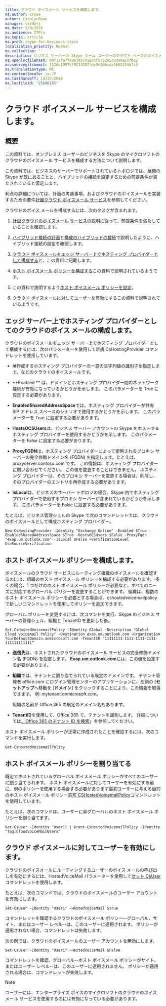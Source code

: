 ```yaml
---
title: クラウド ボイスメール サービスを構成します。
ms.author: crowe
author: CarolynRowe
manager: serdars
ms.date: 5/9/2018
ms.audience: ITPro
ms.topic: article
ms.prod: skype-for-business-itpro
localization_priority: Normal
ms.collection: ''
description: ビジネス サーバーの Skype ホーム ユーザーのクラウド ベースのボイスメールが実装する方法について。
ms.openlocfilehash: 80f154a7fa8e34b7912ebf5762e5d0390e21fd22
ms.sourcegitcommit: 112dc19075f9213207fde9e30bcde5681324b7c9
ms.translationtype: MT
ms.contentlocale: ja-JP
ms.lasthandoff: 10/22/2018
ms.locfileid: "25696185"
---
```

# <a name="configure-cloud-voicemail-service"></a>クラウド ボイスメール サービスを構成します。

## <a name="overview"></a>概要 
この資料では、オンプレミス ユーザーのビジネスを Skype のマイクロソフトのクラウドのボイスメール サービスを構成する方法について説明します。  

この資料では、ビジネスのサーバーでサポートされているトポロジでは、展開の Skype が既にあることと、ハイブリッドの接続を設定するための前提条件が満たされていると仮定します。

利点の詳細については、計画の考慮事項、およびクラウドのボイスメールを実装するための要件[計画クラウド ボイスメール サービス](plan-cloud-voicemail.md)を参照してください。




クラウドのボイス メールを構成するには、次のタスクが含まれます。

1.  [計画クラウドのボイスメール サービス](plan-cloud-voicemail.md)の説明に従って、前提条件を満たしていることを確認します。

2.  [ハイブリッド接続の計画](plan-hybrid-connectivity.md)と[構成のハイブリッドの接続](configure-hybrid-connectivity.md)で説明したように、ハイブリッド接続の設定を確認します。 

3.  [クラウド ボイスメールをエッジ サーバー上でホスティング プロバイダーとして構成する](#configure-cloud-voicemail-as-the-hosting-provider-on-the-edge-server)と、この資料に記載します。

4.  [ホスト ボイスメール ポリシーを構成する](#configure-a-hosted-voicemail-policy)この資料で説明されているようです。

5.  この資料で説明するよう[ホスト ボイスメール ポリシーを設定](#assign-a-hosted-voicemail-policy)。

6.  [クラウド ボイスメールに対してユーザーを有効にする](#enable-a-user-for-cloud-voicemail)この資料で説明されているようです。


## <a name="configure-cloud-voicemail-as-the-hosting-provider-on-the-edge-server"></a>エッジ サーバー上でホスティング プロバイダーとしてのクラウドのボイス メールの構成します。 

クラウドのボイスメールをエッジ サーバー上でホスティング プロバイダーとして構成するには、次のパラメーターを使用して新規 CsHostingProvider コマンドレットを使用しています。

- **Id**作成するホスティング プロバイダーの一意の文字列値の識別子を指定します。などのクラウドのボイスメールです。 

- **Enabled ** は、ドメインとホスティング プロバイダー間のネットワーク接続が有効になっているかどうかを示します。 このパラメーターを True に設定する必要があります。

- **EnabledSharedAddressSpace**では、ホスティング プロバイダーが共有 SIP アドレス スペースのシナリオで使用するかどうかを示します。 このパラメーターを True に設定する必要があります。

- **HostsOCSUsers**は、ビジネス サーバー アカウントの Skype をホストするホスティング プロバイダーを使用するかどうかを示します。 このパラメーターを False に設定する必要があります。

- **ProxyFQDN**は、ホスティング プロバイダーによって使用されるプロキシ サーバーの完全修飾ドメイン名 (FQDN) を指定します。たとえば、proxyserver.contoso.com です。 この情報は、ホスティング プロバイダーに問い合わせてください。 この値を変更することはできません。 ホスティング プロバイダーは、そのプロキシ サーバーを変更する場合は、削除し、そのプロバイダーのエントリを再作成する必要があります。

- **IsLocal**は、ビジネスのサーバー トポロジの場合、Skype 内でホスティング プロバイダーで使用するプロキシ サーバーが含まれているかどうかを示します。 このパラメーターを False に設定する必要があります。

たとえば、ビジネス管理シェルの Skype で次のコマンドレットでは、クラウドのボイスメールとして構成ホスティング プロバイダー。


```
New-CsHostingProvider -Identity "Exchange Online" -Enabled $True -EnabledSharedAddressSpace $True -HostsOCSUsers $False -ProxyFqdn "exap.um.outlook.com" -IsLocal $False -VerificationLevel UseSourceVerification
```

## <a name="configure-a-hosted-voicemail-policy"></a>ホスト ボイスメール ポリシーを構成します。

ボイスメールのクラウド サービスにルーティング組織のボイスメールを確認するのには、組織のホスト ボイスメール ポリシーを構成する必要があります。 多くの場合、1 つだけのホスト ボイスメール ポリシーが必要なと、すべてのニーズに対応するグローバル ポリシーを変更することができます。 組織は、複数のホスト ボイスメール ポリシーを必要とする場合は、cshostedvoicemailpolicy で新しいコマンドレットを使用してポリシーを追加できます。

グローバル ポリシーを変更するには、次コマンドを実行、Skype のビジネス サーバーの管理シェル、組織と TenantID を更新した後。

```
Set-CsHostedVoicemailPolicy -Identity Global -Description "Global Cloud Voicemail Policy" -Destination exap.um.outlook.com -Organization YourDefaultDomain.onmicrosoft.com -TenantID “11111111-1111-1111-1111-111111111111”
```

- **送信先**は、ホストされたクラウドのボイスメール サービスの完全修飾ドメイン名 (FQDN) を指定します。 **Exap.um.outlook.com**には、この値を設定する必要があります。

- **組織**では、テナントに割り当てられている既定のドメインです。 テナント管理者 office.com にログイン管理センターのアプリケーションに、左側の [**セットアップ**へ移動を [**ドメイン**] をクリックすることにより、この情報を取得できます。 例: mytenant.onmicrosoft.com。

    組織の名前が Office 365 の既定のドメイン名もあります。

- **TenantID**を使用して、Office 365 で、テナントを識別します。 詳細については[、Office 365 のテナント ID を検索](https://support.office.com/en-us/article/find-your-office-365-tenant-id-6891b561-a52d-4ade-9f39-b492285e2c9b)」を参照してください。

ホスト ボイスメール ポリシーが正常に作成されたことを確認するには、次のコマンドを実行します。

```
Get-CsHostedVoicemailPolicy
```

## <a name="assign-a-hosted-voicemail-policy"></a>ホスト ボイスメール ポリシーを割り当てる

既定でホストされているグローバル ボイスメール ポリシーがすべてのユーザーに割り当てられます。 ホスト ボイスメールに対してユーザーを有効にする前に、別のポリシーを使用する場合する必要があります最初ユーザーに与える目的のホスト ボイスメール ポリシー[許可 CSHostedVoicemailPolicy](https://docs.microsoft.com/en-us/powershell/module/skype/grant-cshostedvoicemailpolicy?view=skype-ps)コマンドレットを使用しています。

たとえば、次のコマンドは、ユーザーに非グローバルのホスト ボイスメール ポリシーを割り当てます。


```
Get-CsUser -Identity "User1" | Grant-CsHostedVoicemailPolicy -Identity "Tag:CloudVoiceMailUsers" 
```

## <a name="enable-a-user-for-cloud-voicemail"></a>クラウド ボイスメールに対してユーザーを有効にします。

クラウドのボイスメールにルーティングするユーザーのボイス メールの呼び出しを有効にするには、HostedVoiceMail パラメーターを使用して[セット CsUser](https://docs.microsoft.com/en-us/powershell/module/skype/set-csuser?view=skype-ps)コマンドレットを使用します。 

たとえば、次のコマンドでは、クラウドのボイスメールのユーザー アカウントを有効にします。 

```Set-CsUser -Identity "User1" -HostedVoiceMail $True```

コマンドレットを確認するクラウドのボイスメール ポリシー--グローバル、サイト、またはユーザー レベル--は、このユーザーに適用されます。 ポリシーが適用されない場合、コマンドレットは失敗します。  

次の例では、クラウドのボイスメールのユーザー アカウントを無効にします。

```Set-CsUser -Identity "User1" -HostedVoiceMail $False```

コマンドレットを確認、グローバル--ホスト ボイスメール ポリシーがサイト、またはユーザー レベル--は、このユーザーに適用されません。 ポリシーが適用される場合は、コマンドレットが失敗します。

> [!NOTE]
>  ユーザーには、エンタープライズ ボイスのマイクロソフトのクラウドのボイスメール サービスを使用するのには有効になっている必要があります。
